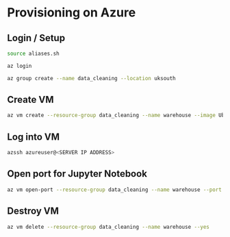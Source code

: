 # Provisioning on Azure

## Login / Setup

```bash
source aliases.sh

az login

az group create --name data_cleaning --location uksouth
```

## Create VM

```bash
az vm create --resource-group data_cleaning --name warehouse --image UbuntuLTS --generate-ssh-keys --admin-username azureuser --custom-data /root/cloud-init.txt
```

## Log into VM

```bash
azssh azureuser@<SERVER IP ADDRESS>
```

## Open port for Jupyter Notebook

```bash
az vm open-port --resource-group data_cleaning --name warehouse --port 8888
```

## Destroy VM

```bash
az vm delete --resource-group data_cleaning --name warehouse --yes
```